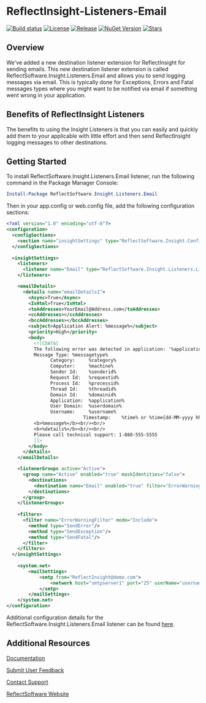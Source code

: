 # ReflectInsight-Listeners-Email

[![Build status](https://ci.appveyor.com/api/projects/status/github/reflectsoftware/reflectinsight-listeners-email?svg=true)](https://ci.appveyor.com/project/reflectsoftware/reflectinsight-listeners-email)
[![License](https://img.shields.io/:license-MS--PL-blue.svg)](https://github.com/reflectsoftware/reflectinsight-listeners-email/license.md)
[![Release](https://img.shields.io/github/release/reflectsoftware/reflectinsight-listeners-email.svg)](https://github.com/reflectsoftware/reflectinsight-listeners-email/releases/latest)
[![NuGet Version](http://img.shields.io/nuget/v/reflectsoftware.insight.listeners.email.svg?style=flat)](http://www.nuget.org/packages/ReflectSoftware.Insight.Listeners.Email/)
[![Stars](https://img.shields.io/github/stars/reflectsoftware/reflectinsight-listeners-email.svg)](https://github.com/reflectsoftware/reflectinsight-listeners-email/stargazers)

## Overview ##

We've added a new destination listener extension for ReflectInsight for sending emails. This new destination listener extension is called ReflectSoftware.Insight.Listeners.Email and allows you to send logging messages via email. This is typically done for Exceptions, Errors and Fatal messages types where you might want to be notified via email if something went wrong in your application.

## Benefits of ReflectInsight Listeners ##

The benefits to using the Insight Listeners is that you can easily and quickly add them to your applicable with little effort and then send ReflectInsight logging messages to other destinations.

## Getting Started

To install ReflectSoftware.Insight.Listeners.Email listener, run the following command in the Package Manager Console:

```powershell
Install-Package ReflectSoftware.Insight.Listeners.Email
```
Then in your app.config or web.config file, add the following configuration sections:

```xml
<?xml version="1.0" encoding="utf-8"?>
<configuration>
  <configSections>        
    <section name="insightSettings" type="ReflectSoftware.Insight.ConfigurationHandler,ReflectSoftware.Insight"/>
  </configSections>
	
  <insightSettings>
    <listeners>
      <listener name="Email" type="ReflectSoftware.Insight.Listeners.ListenerEmail, ReflectSoftware.Insight.Listeners.Email"/>
    </listeners>

    <emailDetails>
      <details name="emailDetails1">
        <Async>True</Async>
        <IsHtml>True</IsHtml>
        <toAddresses>YourEmail@Address.com</toAddresses>
        <ccAddresses></ccAddresses>
        <bccAddresses></bccAddresses>
        <subject>Application Alert: %message%</subject>
        <priority>High</priority>
        <body>
          <![CDATA[
          The following error was detected in application: '%application%'<br/><br/>          
          Message Type: %messagetype% 
			    Category:     %category% 
			    Computer:     %machine% 
			    Sender Id:    %senderid% 
			    Request Id:   %requestid% 
			    Process Id:   %processid% 
			    Thread Id:    %threadid% 
			    Domain Id:    %domainid% 
			    Application:  %application% 
			    User Domain:  %userdomain% 
			    Username:     %username%
                            Timestamp:    %time% or %time{dd-MM-yyyy hh:mm:ss.fff}%
          <b>%message%</b><br/><br/>  
          <b>%details%</b><br/><br/>
          Please call technical support: 1-888-555-5555
          ]]>
        </body>
      </details>
    </emailDetails>

    <listenerGroups active="Active">
      <group name="Active" enabled="true" maskIdentities="false">
        <destinations>
          <destination name="Email" enabled="true" filter="ErrorWarningFilter" details="Email[details=emailDetails1]"/>
        </destinations>
      </group>
    </listenerGroups>
    
    <filters>
      <filter name="ErrorWarningFilter" mode="Include">
        <method type="SendError"/>
        <method type="SendException"/>
        <method type="SendFatal"/>
      </filter>
    </filters>
  </insightSettings>
	
	<system.net>
		<mailSettings>
			<smtp from="ReflectInsight@demo.com">
				<network host="smtpserver1" port="25" userName="username" password="secret" defaultCredentials="true"/>
			</smtp>
		</mailSettings>
	</system.net>
</configuration>
```

Additional configuration details for the ReflectSoftware.Insight.Listeners.Email listener can be found [here](https://reflectsoftware.atlassian.net/wiki/display/RI5/Email+Listener).

## Additional Resources

[Documentation](https://reflectsoftware.atlassian.net/wiki/display/RI5/ReflectInsight+5+documentation)

[Submit User Feedback](http://reflectsoftware.uservoice.com/forums/158277-reflectinsight-feedback)

[Contact Support](support@reflectsoftware.com)

[ReflectSoftware Website](http://reflectsoftware.com)
